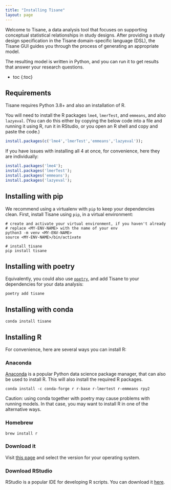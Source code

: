 ```yaml
---
title: "Installing Tisane"
layout: page
---
```


Welcome to Tisane, a data analysis tool that focuses on supporting conceptual
statistical relationships in study designs. After providing a study design
specification in the Tisane domain-specific language (DSL), the Tisane GUI
guides you through the process of generating an appropriate model.

<!-- ![The Tisane GUI](https://github.com/emjun/tisane/raw/main/examples/tutorial_screenshots/tisane_gui.png?raw=true) -->

The resulting
model is written in Python, and you can run it to get results that answer your
research questions.

 * toc
{:toc}


## Requirements
Tisane requires Python 3.8+ and also an installation of R.

You will need to install the R packages `lme4`, `lmerTest`, and `emmeans`, and also `lazyeval`. (You can do this either by copying the below code into a file and running it using R, run it in RStudio, or you open an R shell and copy and paste the code.)

```R
install.packages(c('lme4','lmerTest','emmeans','lazyeval'));
```

If you have issues with installing all 4 at once, for convenience, here they are individually:

```R
install.packages('lme4');
install.packages('lmerTest');
install.packages('emmeans');
install.packages('lazyeval');
```




## Installing with pip
We recommend using a virtualenv with `pip` to keep your dependencies clean. First, install Tisane using `pip`, in a virtual environment:

```
# create and activate your virtual environment, if you haven't already
# replace <MY-ENV-NAME> with the name of your env
python3 -m venv <MY-ENV-NAME>
source <MY-ENV-NAME>/bin/activate

# install tisane
pip install tisane
```

## Installing with poetry
Equivalently, you could also use [`poetry`](https://python-poetry.org), and add Tisane to your dependencies for your data analysis:

```
poetry add tisane
```

## Installing with conda
```
conda install tisane
```


## Installing R
For convenience, here are several ways you can install R:

### Anaconda
[Anaconda](https://www.anaconda.com/distribution/) is a popular Python data science package manager, that can also be used to install R. This will also install the required R packages.

```
conda install -c conda-forge r r-base r-lmertest r-emmeans rpy2
```

Caution: using conda together with poetry may cause problems with running
models. In that case, you may want to install R in one of the alternative ways.

### Homebrew

```
brew install r
```

### Download it
Visit [this page](https://cran.r-project.org) and select the version for your operating system.

### Download RStudio
RStudio is a popular IDE for developing R scripts. You can download it [here](https://www.rstudio.com/products/rstudio/).
